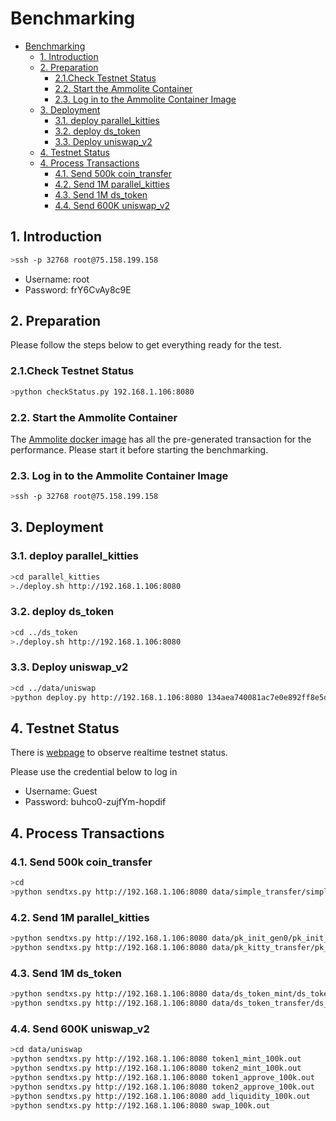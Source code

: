 # Benchmarking

- [Benchmarking](#benchmarking)
  - [1. Introduction](#1-introduction)
  - [2. Preparation](#2-preparation)
    - [2.1.Check Testnet Status](#21check-testnet-status)
    - [2.2. Start the Ammolite Container](#22-start-the-ammolite-container)
    - [2.3. Log in to the Ammolite Container Image](#23-log-in-to-the-ammolite-container-image)
  - [3. Deployment](#3-deployment)
    - [3.1. deploy parallel_kitties](#31-deploy-parallel_kitties)
    - [3.2. deploy ds_token](#32-deploy-ds_token)
    - [3.3. Deploy uniswap_v2](#33-deploy-uniswap_v2)
  - [4. Testnet Status](#4-testnet-status)
  - [4. Process Transactions](#4-process-transactions)
    - [4.1. Send 500k coin_transfer](#41-send-500k-coin_transfer)
    - [4.2. Send 1M parallel_kitties](#42-send-1m-parallel_kitties)
    - [4.3. Send 1M ds_token](#43-send-1m-ds_token)
    - [4.4. Send 600K uniswap_v2](#44-send-600k-uniswap_v2)

## 1. Introduction

```sh
>ssh -p 32768 root@75.158.199.158
```

- Username: root
- Password: frY6CvAy8c9E

## 2. Preparation

Please follow the steps below to get everything ready for the test.

### 2.1.Check Testnet Status

```sh
>python checkStatus.py 192.168.1.106:8080
```

### 2.2. Start the Ammolite Container

The [Ammolite docker image](./ammolite-client-docker.md) has all the pre-generated transaction for the performance. Please start it before starting the benchmarking.

### 2.3. Log in to the Ammolite Container Image

```sh
>ssh -p 32768 root@75.158.199.158
```


## 3. Deployment

### 3.1. deploy parallel_kitties

```sh
>cd parallel_kitties
>./deploy.sh http://192.168.1.106:8080
```

### 3.2. deploy ds_token

```sh
>cd ../ds_token
>./deploy.sh http://192.168.1.106:8080
```

### 3.3. Deploy uniswap_v2

```sh
>cd ../data/uniswap
>python deploy.py http://192.168.1.106:8080 134aea740081ac7e0e892ff8e5d0a763ec400fcd34bae70bcfe6dae3aceeb7f0
```

## 4. Testnet Status

There is [webpage](http://75.158.199.158/d/GoB_UgYWz/internal-testnet?orgId=1&refresh=5s&var-Instance=75.158.199.158:9100&from=now-1h&to=now) to observe realtime testnet status.

Please use the credential below to log in

- Username: Guest
- Password: buhco0-zujfYm-hopdif

## 4. Process Transactions

### 4.1. Send 500k coin_transfer  

```sh
>cd
>python sendtxs.py http://192.168.1.106:8080 data/simple_transfer/simple_transfer_1m_01.dat
```

### 4.2. Send 1M parallel_kitties

```sh
>python sendtxs.py http://192.168.1.106:8080 data/pk_init_gen0/pk_init_gen0_2m_01.out
>python sendtxs.py http://192.168.1.106:8080 data/pk_kitty_transfer/pk_kitty_transfer_1m_01.dat
```

### 4.3. Send 1M ds_token

```sh
>python sendtxs.py http://192.168.1.106:8080 data/ds_token_mint/ds_token_mint_5m_1m.out
>python sendtxs.py http://192.168.1.106:8080 data/ds_token_transfer/ds_token_transfer_1m_01.out
```

### 4.4. Send 600K uniswap_v2

```sh
>cd data/uniswap
>python sendtxs.py http://192.168.1.106:8080 token1_mint_100k.out
>python sendtxs.py http://192.168.1.106:8080 token2_mint_100k.out
>python sendtxs.py http://192.168.1.106:8080 token1_approve_100k.out
>python sendtxs.py http://192.168.1.106:8080 token2_approve_100k.out
>python sendtxs.py http://192.168.1.106:8080 add_liquidity_100k.out
>python sendtxs.py http://192.168.1.106:8080 swap_100k.out
```
